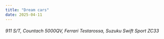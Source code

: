 ```yaml
---
title: "Dream cars"
date: 2025-04-11
---
```


###### 911 S/T, Countach 5000QV, Ferrari Testarossa, Suzuku Swift Sport ZC33
